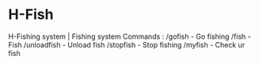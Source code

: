 # H-Fish
H-Fishing system | Fishing system
Commands : 
/gofish - Go fishing
/fish - Fish
/unloadfish - Unload fish
/stopfish - Stop fishing
/myfish - Check ur fish
